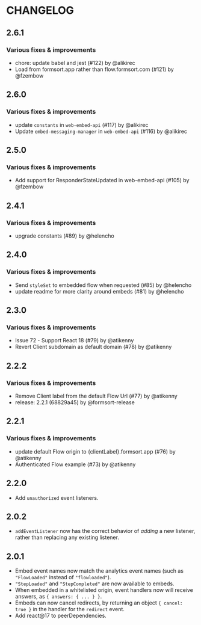 # CHANGELOG

## 2.6.1

### Various fixes & improvements

- chore: update babel and jest (#122) by @alikirec
- Load from formsort.app rather than flow.formsort.com (#121) by @fzembow

## 2.6.0

### Various fixes & improvements

- update `constants` in `web-embed-api` (#117) by @alikirec
- Update `embed-messaging-manager` in `web-embed-api` (#116) by @alikirec

## 2.5.0

### Various fixes & improvements

- Add support for ResponderStateUpdated in web-embed-api (#105) by @fzembow

## 2.4.1

### Various fixes & improvements

- upgrade constants (#89) by @helencho

## 2.4.0

### Various fixes & improvements

- Send `styleSet` to embedded flow when requested (#85) by @helencho
- update readme for more clarity around embeds (#81) by @helencho

## 2.3.0

### Various fixes & improvements

- Issue 72 - Support React 18 (#79) by @atikenny
- Revert Client subdomain as default domain (#78) by @atikenny

## 2.2.2

### Various fixes & improvements

- Remove Client label from the default Flow Url (#77) by @atikenny
- release: 2.2.1 (68829a45) by @formsort-release

## 2.2.1

### Various fixes & improvements

- update default Flow origin to {clientLabel}.formsort.app (#76) by @atikenny
- Authenticated Flow example (#73) by @atikenny

## 2.2.0

- Add `unauthorized` event listeners.

## 2.0.2

- `addEventListener` now has the correct behavior of _adding_ a new listener, rather than replacing any existing listener.

## 2.0.1

- Embed event names now match the analytics event names (such as `"FlowLoaded"` instead of `"flowloaded"`).
- `"StepLoaded"` and `"StepCompleted"` are now available to embeds.
- When embedded in a whitelisted origin, event handlers now will receive answers, as `{ answers: { ... } }`.
- Embeds can now cancel redirects, by returning an object `{ cancel: true }` in the handler for the `redirect` event.
- Add react@17 to peerDependencies.
